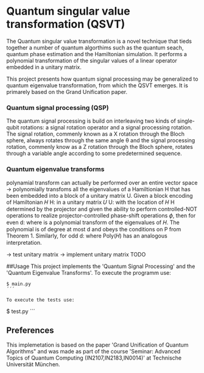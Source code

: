 # Quantum singular value transformation (QSVT)

The Quantum singular value transformation is a novel technique that tieds together a number of quantum algorthims such as the quantum seach, quantum phase estimation and the Hamiltonian simulation. It performs a polynomial transformation of the singular values of a linear operator embedded in a unitary matrix. 

This project presents how quantum signal processing may be generalized to quantum eigenvalue transformation, from which the QSVT emerges. It is primarely based on the Grand Unification paper. 

### Quantum signal processing (QSP)
The quantum signal processing is build on interleaving two kinds of single-qubit rotations: a signal rotation operator and a signal processing rotation. 
The signal rotation, commenly known as a X rotation through the Bloch sphere, always rotates through the same angle θ and the signal processing rotation, commenly know as a Z rotation through the Bloch sphere, rotates through a variable angle according to some predetermined sequence. 

### Quantum eigenvalue transforms 
polynamial transform can actually be performed over an entire vector space
-> polynomially transfoms all the eigenvalues of a Hamiltionian H that has been embedded into a block of a unitary matrix U. 
Given a block encoding of Hamiltonian 𝐻 H:
in a unitary matrix 𝑈 U:
with the location of 𝐻 H determined by the projector and given the ability to perform controlled-NOT operations to realize projector-controlled phase-shift operations 𝜙, then for even d:
where
is a polynomial transform of the eigenvalues of 𝐻. The polynomial is of degree at most d and obeys the conditions on P from Theorem 1.
Similarly, for odd d:
where Poly(𝐻) has an analogous interpretation.

-> test unitary matrix
-> implement unitary matrix
TODO 

##Usage
This project implements the 'Quantum Signal Processing' and the 'Quantum Eigenvalue Transforms'.
To execute the programm use:
```
$ main.py
´´´

To execute the tests use: 
```
$ test.py
´´´

## Preferences
This implemetation is based on the paper 'Grand Unification of Quantum Algorithms" and was made as part of the course 'Seminar: Advanced Topics of Quantum Computing (IN2107,IN2183,IN0014)' at Technische Universität München. 

